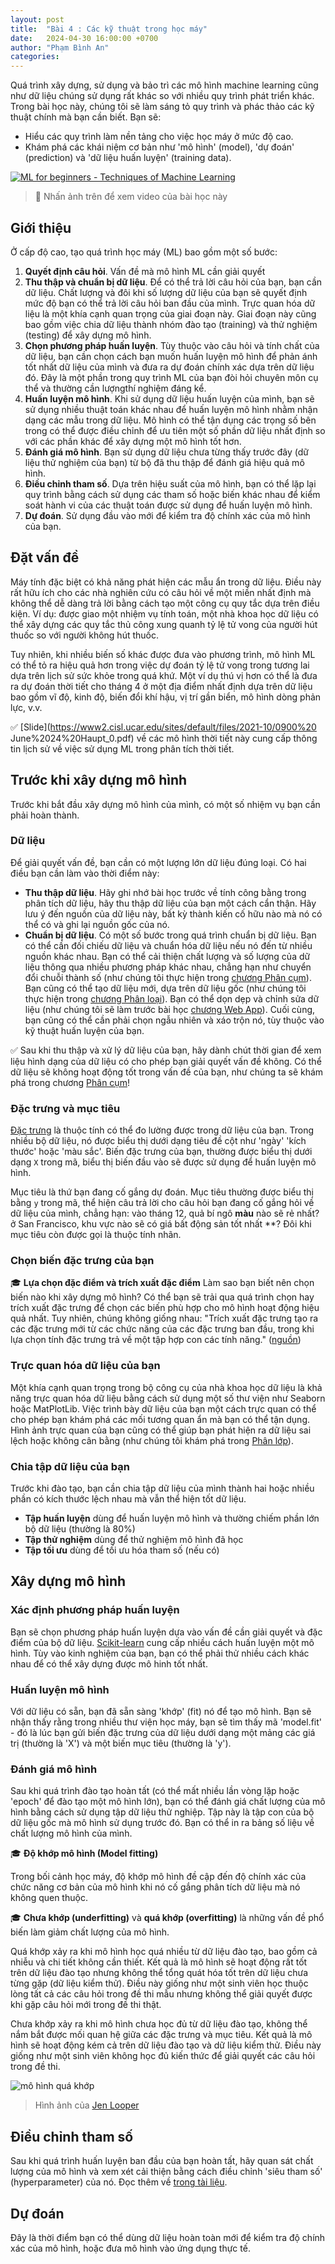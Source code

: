 ```yaml
---
layout: post
title:  "Bài 4 : Các kỹ thuật trong học máy"
date:   2024-04-30 16:00:00 +0700
author: "Phạm Bình An"
categories: 
---
```


Quá trình xây dựng, sử dụng và bảo trì các mô hình machine learning cũng như dữ liệu chúng sử dụng rất khác so với nhiều quy trình phát triển khác. Trong bài học này, chúng tôi sẽ làm sáng tỏ quy trình và phác thảo các kỹ thuật chính mà bạn cần biết. Bạn sẽ:

- Hiểu các quy trình làm nền tảng cho việc học máy ở mức độ cao.
- Khám phá các khái niệm cơ bản như 'mô hình' (model), 'dự đoán' (prediction) và 'dữ liệu huấn luyện' (training data).

[![ML for beginners - Techniques of Machine Learning](https://img.youtube.com/vi/4NGM0U2ZSHU/0.jpg)](https://youtu.be/4NGM0U2ZSHU "ML for beginners - Techniques of Machine Learning")

> 🎥 Nhấn ảnh trên để xem video của bài học này

## Giới thiệu

Ở cấp độ cao, tạo quá trình học máy (ML) bao gồm một số bước:

1. **Quyết định câu hỏi**. Vấn đề mà mô hình ML cần giải quyết
2. **Thu thập và chuẩn bị dữ liệu**. Để có thể trả lời câu hỏi của bạn, bạn cần dữ liệu. Chất lượng và đôi khi số lượng dữ liệu của bạn sẽ quyết định mức độ bạn có thể trả lời câu hỏi ban đầu của mình. Trực quan hóa dữ liệu là một khía cạnh quan trọng của giai đoạn này. Giai đoạn này cũng bao gồm việc chia dữ liệu thành nhóm đào tạo (training) và thử nghiệm (testing) để xây dựng mô hình.
3. **Chọn phương pháp huấn luyện**. Tùy thuộc vào câu hỏi và tính chất của dữ liệu, bạn cần chọn cách bạn muốn huấn luyện mô hình để phản ánh tốt nhất dữ liệu của mình và đưa ra dự đoán chính xác dựa trên dữ liệu đó. Đây là một phần trong quy trình ML của bạn đòi hỏi chuyên môn cụ thể và thường cần lượngthí nghiệm đáng kể.
4. **Huấn luyện mô hình**. Khi sử dụng dữ liệu huấn luyện của mình, bạn sẽ sử dụng nhiều thuật toán khác nhau để huấn luyện mô hình nhằm nhận dạng các mẫu trong dữ liệu. Mô hình có thể tận dụng các trọng số bên trong có thể được điều chỉnh để ưu tiên một số phần dữ liệu nhất định so với các phần khác để xây dựng một mô hình tốt hơn.
5. **Đánh giá mô hình**. Bạn sử dụng dữ liệu chưa từng thấy trước đây (dữ liệu thử nghiệm của bạn) từ bộ đã thu thập để đánh giá hiệu quả mô hình.
6. **Điều chỉnh tham số**. Dựa trên hiệu suất của mô hình, bạn có thể lặp lại quy trình bằng cách sử dụng các tham số hoặc biến khác nhau để kiểm soát hành vi của các thuật toán được sử dụng để huấn luyện mô hình.
7. **Dự đoán**. Sử dụng đầu vào mới để kiểm tra độ chính xác của mô hình của bạn.

## Đặt vấn đề

Máy tính đặc biệt có khả năng phát hiện các mẫu ẩn trong dữ liệu. Điều này rất hữu ích cho các nhà nghiên cứu có câu hỏi về một miền nhất định mà không thể dễ dàng trả lời bằng cách tạo một công cụ quy tắc dựa trên điều kiện. Ví dụ: được giao một nhiệm vụ tính toán, một nhà khoa học dữ liệu có thể xây dựng các quy tắc thủ công xung quanh tỷ lệ tử vong của người hút thuốc so với người không hút thuốc.

Tuy nhiên, khi nhiều biến số khác được đưa vào phương trình, mô hình ML có thể tỏ ra hiệu quả hơn trong việc dự đoán tỷ lệ tử vong trong tương lai dựa trên lịch sử sức khỏe trong quá khứ. Một ví dụ thú vị hơn có thể là đưa ra dự đoán thời tiết cho tháng 4 ở một địa điểm nhất định dựa trên dữ liệu bao gồm vĩ độ, kinh độ, biến đổi khí hậu, vị trí gần biển, mô hình dòng phản lực, v.v.

✅ [Slide](https://www2.cisl.ucar.edu/sites/default/files/2021-10/0900%20 June%2024%20Haupt_0.pdf) về các mô hình thời tiết này cung cấp thông tin lịch sử về việc sử dụng ML trong phân tích thời tiết.

## Trước khi xây dựng mô hình

Trước khi bắt đầu xây dựng mô hình của mình, có một số nhiệm vụ bạn cần phải hoàn thành. 

### Dữ liệu

Để giải quyết vấn đề, bạn cần có một lượng lớn dữ liệu đúng loại. Có hai điều bạn cần làm vào thời điểm này:

- **Thu thập dữ liệu**. Hãy ghi nhớ bài học trước về tính công bằng trong phân tích dữ liệu, hãy thu thập dữ liệu của bạn một cách cẩn thận. Hãy lưu ý đến nguồn của dữ liệu này, bất kỳ thành kiến cố hữu nào mà nó có thể có và ghi lại nguồn gốc của nó.
- **Chuẩn bị dữ liệu**. Có một số bước trong quá trình chuẩn bị dữ liệu. Bạn có thể cần đối chiếu dữ liệu và chuẩn hóa dữ liệu nếu nó đến từ nhiều nguồn khác nhau. Bạn có thể cải thiện chất lượng và số lượng của dữ liệu thông qua nhiều phương pháp khác nhau, chẳng hạn như chuyển đổi chuỗi thành số (như chúng tôi thực hiện trong [chương Phân cụm](../../5-Clustering/1-Visualize/README.md)). Bạn cũng có thể tạo dữ liệu mới, dựa trên dữ liệu gốc (như chúng tôi thực hiện trong [chương Phân loại](../../4-Classification/1-Introduction/README.md)). Bạn có thể dọn dẹp và chỉnh sửa dữ liệu (như chúng tôi sẽ làm trước bài học [chương Web App](../../3-Web-App/README.md)). Cuối cùng, bạn cũng có thể cần phải chọn ngẫu nhiên và xáo trộn nó, tùy thuộc vào kỹ thuật huấn luyện của bạn.

✅ Sau khi thu thập và xử lý dữ liệu của bạn, hãy dành chút thời gian để xem liệu hình dạng của dữ liệu có cho phép bạn giải quyết vấn đề không. Có thể dữ liệu sẽ không hoạt động tốt trong vấn đề của bạn, như chúng ta sẽ khám phá trong chương [Phân cụm](../../5-Clustering/1-Visualize/README.md)!

### Đặc trưng và mục tiêu

[Đặc trưng](https://www.datasciencecentral.com/profiles/blogs/an-introduction-to-variable-and-feature-selection) là thuộc tính có thể đo lường được trong dữ liệu của bạn. Trong nhiều bộ dữ liệu, nó được biểu thị dưới dạng tiêu đề cột như 'ngày' 'kích thước' hoặc 'màu sắc'. Biến đặc trưng của bạn, thường được biểu thị dưới dạng `X` trong mã, biểu thị biến đầu vào sẽ được sử dụng để huấn luyện mô hình.

Mục tiêu là thứ bạn đang cố gắng dự đoán. Mục tiêu thường được biểu thị bằng `y` trong mã, thể hiện câu trả lời cho câu hỏi bạn đang cố gắng hỏi về dữ liệu của mình, chẳng hạn: vào tháng 12, quả bí ngô **màu** nào sẽ rẻ nhất? ở San Francisco, khu vực nào sẽ có giá bất động sản tốt nhất **? Đôi khi mục tiêu còn được gọi là thuộc tính nhãn.

### Chọn biến đặc trưng của bạn

🎓 **Lựa chọn đặc điểm và trích xuất đặc điểm** Làm sao bạn biết nên chọn biến nào khi xây dựng mô hình? Có thể bạn sẽ trải qua quá trình chọn hay trích xuất đặc trưng để chọn các biến phù hợp cho mô hình hoạt động hiệu quả nhất. Tuy nhiên, chúng không giống nhau: "Trích xuất đặc trưng tạo ra các đặc trưng mới từ các chức năng của các đặc trưng ban đầu, trong khi lựa chọn tính đặc trưng trả về một tập hợp con các tính năng." ([nguồn](https://wikipedia.org/wiki/Feature_selection))

### Trực quan hóa dữ liệu của bạn

Một khía cạnh quan trọng trong bộ công cụ của nhà khoa học dữ liệu là khả năng trực quan hóa dữ liệu bằng cách sử dụng một số thư viện như Seaborn hoặc MatPlotLib. Việc trình bày dữ liệu của bạn một cách trực quan có thể cho phép bạn khám phá các mối tương quan ẩn mà bạn có thể tận dụng. Hình ảnh trực quan của bạn cũng có thể giúp bạn phát hiện ra dữ liệu sai lệch hoặc không cân bằng (như chúng tôi khám phá trong [Phân lớp](../../4-Classification/2-Classifiers-1/README.md)).

### Chia tập dữ liệu của bạn

Trước khi đào tạo, bạn cần chia tập dữ liệu của mình thành hai hoặc nhiều phần có kích thước lệch nhau mà vẫn thể hiện tốt dữ liệu.

- **Tập huấn luyện** dùng để huấn luyện mô hình và thường chiếm phần lớn bộ dữ liệu (thường là 80%)
- **Tập thử nghiệm** dùng để thử nghiệm mô hình đã học
- **Tập tối ưu** dùng để tối ưu hóa tham số (nếu có)

## Xây dựng mô hình

### Xác định phương pháp huấn luyện

Bạn sẽ chọn phương pháp huấn luyện dựa vào vấn đề cần giải quyết và đặc điểm của bộ dữ liệu. [Scikit-learn](https://scikit-learn.org/stable/user_guide.html) cung cấp nhiều cách huấn luyện một mô hình. Tùy vào kinh nghiệm của bạn, bạn có thể phải thử nhiều cách khác nhau để có thể xây dựng được mô hinh tốt nhất. 

### Huấn luyện mô hình

Với dữ liệu có sẵn, bạn đã sẵn sàng 'khớp' (fit) nó để tạo mô hình. Bạn sẽ nhận thấy rằng trong nhiều thư viện học máy, bạn sẽ tìm thấy mã 'model.fit' - đó là lúc bạn gửi biến đặc trưng của dữ liệu dưới dạng một mảng các giá trị (thường là 'X') và một biến mục tiêu (thường là 'y').

### Đánh giá mô hình

Sau khi quá trình đào tạo hoàn tất (có thể mất nhiều lần vòng lặp hoặc 'epoch' để đào tạo một mô hình lớn), bạn có thể đánh giá chất lượng của mô hình bằng cách sử dụng tập dữ liệu thử nghiệp. Tập này là tập con của bộ dữ liệu gốc mà mô hình sử dụng trước đó. Bạn có thể in ra bảng số liệu về chất lượng mô hình của mình.

🎓 **Độ khớp mô hình (Model fitting)**

Trong bối cảnh học máy, độ khớp mô hình đề cập đến độ chính xác của chức năng cơ bản của mô hình khi nó cố gắng phân tích dữ liệu mà nó không quen thuộc.

🎓 **Chưa khớp (underfitting)** và **quá khớp (overfitting)** là những vấn đề phổ biến làm giảm chất lượng của mô hình.

Quá khớp xảy ra khi mô hình học quá nhiều từ dữ liệu đào tạo, bao gồm cả nhiễu và chi tiết không cần thiết. Kết quả là mô hình sẽ hoạt động rất tốt trên dữ liệu đào tạo nhưng không thể tổng quát hóa tốt trên dữ liệu chưa từng gặp (dữ liệu kiểm thử). Điều này giống như một sinh viên học thuộc lòng tất cả các câu hỏi trong đề thi mẫu nhưng không thể giải quyết được khi gặp câu hỏi mới trong đề thi thật.

Chưa khớp xảy ra khi mô hình chưa học đủ từ dữ liệu đào tạo, không thể nắm bắt được mối quan hệ giữa các đặc trưng và mục tiêu. Kết quả là mô hình sẽ hoạt động kém cả trên dữ liệu đào tạo và dữ liệu kiểm thử. Điều này giống như một sinh viên không học đủ kiến thức để giải quyết các câu hỏi trong đề thi. 

![mô hình quá khớp]({{site.url}}/images/overfitting.png)
> Hình ảnh của [Jen Looper](https://twitter.com/jenlooper)

## Điều chỉnh tham số

Sau khi quá trình huấn luyện ban đầu của bạn hoàn tất, hãy quan sát chất lượng của mô hình và xem xét cải thiện bằng cách điều chỉnh 'siêu tham số' (hyperparameter) của nó. Đọc thêm về [trong tài liệu](https://docs.microsoft.com/en-us/azure/machine-learning/how-to-tune-hyperparameters?WT.mc_id=academic-77952-leestott).

## Dự đoán

Đây là thời điểm bạn có thể dùng dữ liệu hoàn toàn mới để kiểm tra độ chính xác của mô hình, hoặc đưa mô hình vào ứng dụng thực tế. 
